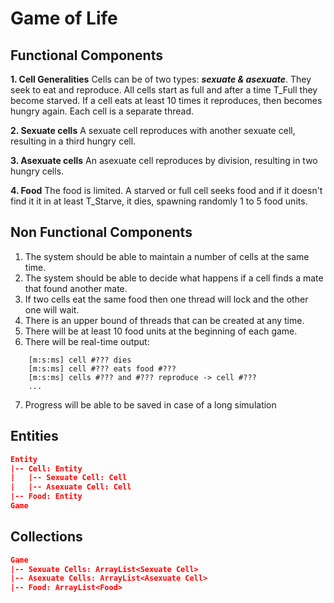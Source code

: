 # Game of Life

## Functional Components

**1. Cell Generalities**
Cells can be of two types: ***sexuate & asexuate***.
They seek to eat and reproduce.
All cells start as full and after a time T_Full they become starved.
If a cell eats at least 10 times it reproduces, then becomes hungry again.
Each cell is a separate thread.

**2. Sexuate cells**
A sexuate cell reproduces with another sexuate cell, resulting in a third hungry cell.

**3. Asexuate cells**
An asexuate cell reproduces by division, resulting in two hungry cells.

**4. Food**
The food is limited.
A starved or full cell seeks food and if it doesn't find it it in at least T_Starve, it dies, spawning randomly 1 to 5 food units.

## Non Functional Components

1. The system should be able to maintain a number of cells at the same time.
2. The system should be able to decide what happens if a cell finds a mate that found another mate.
3. If two cells eat the same food then one thread will lock and the other one will wait.
4. There is an upper bound of threads that can be created at any time.
5. There will be at least 10 food units at the beginning of each game.
6. There will be real-time output:
```log
    [m:s:ms] cell #??? dies
    [m:s:ms] cell #??? eats food #???
    [m:s:ms] cells #??? and #??? reproduce -> cell #???
    ...
```
7. Progress will be able to be saved in case of a long simulation

## Entities

```json
Entity
|-- Cell: Entity
|   |-- Sexuate Cell: Cell
|   |-- Asexuate Cell: Cell
|-- Food: Entity
Game
```

## Collections

```json
Game
|-- Sexuate Cells: ArrayList<Sexuate Cell>
|-- Asexuate Cells: ArrayList<Asexuate Cell>
|-- Food: ArrayList<Food>
```